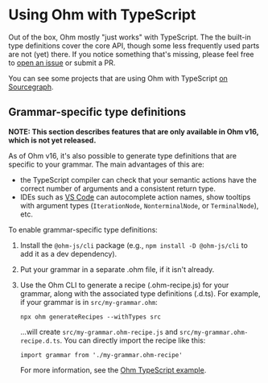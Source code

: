 # Using Ohm with TypeScript

Out of the box, Ohm mostly "just works" with TypeScript. The the built-in type definitions cover the core API, though some less frequently used parts are not (yet) there. If you notice something that's missing, please feel free to [open an issue](https://github.com/harc/ohm/issues/new) or submit a PR.

You can see some projects that are using Ohm with TypeScript [on Sourcegraph](https://sourcegraph.com/search?q=context:global+ohm-js+lang:TypeScript+-repo:%5Egithub%5C.com/harc/ohm%24+select:repo+&patternType=literal).

## Grammar-specific type definitions

**NOTE: This section describes features that are only available in Ohm v16, which is not yet released.**

As of Ohm v16, it's also possible to generate type definitions that are specific to your grammar. The main advantages of this are:

- the TypeScript compiler can check that your semantic actions have the correct number of arguments and a consistent return type.
- IDEs such as [VS Code](https://code.visualstudio.com/) can autocomplete action names, show tooltips with argument types (`IterationNode`, `NonterminalNode`, or `TerminalNode`), etc.

To enable grammar-specific type definitions:

1. Install the `@ohm-js/cli` package (e.g., `npm install -D @ohm-js/cli` to add it as a dev dependency).
2. Put your grammar in a separate .ohm file, if it isn't already.
3. Use the Ohm CLI to generate a recipe (.ohm-recipe.js) for your grammar, along with the associated type definitions (.d.ts). For example, if your grammar is in `src/my-grammar.ohm`:
   
   ```
   npx ohm generateRecipes --withTypes src
   ```
   
   ...will create `src/my-grammar.ohm-recipe.js` and `src/my-grammar.ohm-recipe.d.ts`. You can directly import the recipe like this:
   
   ```
   import grammar from './my-grammar.ohm-recipe'
   ```
   
   For more information, see the [Ohm TypeScript example](https://github.com/harc/ohm/blob/master/examples/typescript/src/arithmetic.ts).
